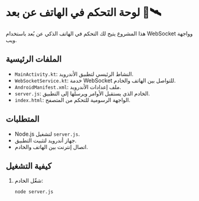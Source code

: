# لوحة التحكم في الهاتف عن بعد 📱🛰️

هذا المشروع يتيح لك التحكم في الهاتف الذكي عن بُعد باستخدام WebSocket وواجهة ويب.

## الملفات الرئيسية

- `MainActivity.kt`: النشاط الرئيسي لتطبيق الأندرويد.
- `WebSocketService.kt`: خدمة WebSocket للتواصل بين الهاتف والخادم.
- `AndroidManifest.xml`: ملف إعدادات الأندرويد.
- `server.js`: الخادم الذي يستقبل الأوامر ويرسلها إلى التطبيق.
- `index.html`: الواجهة الرسومية للتحكم من المتصفح.

## المتطلبات

- Node.js لتشغيل `server.js`.
- جهاز أندرويد لتثبيت التطبيق.
- اتصال إنترنت بين الهاتف والخادم.

## كيفية التشغيل

1. شغّل الخادم:
   ```bash
   node server.js
